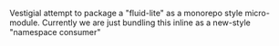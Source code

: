 Vestigial attempt to package a "fluid-lite" as a monorepo style micro-module.
Currently we are just bundling this inline as a new-style "namespace consumer"
